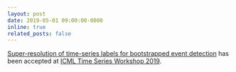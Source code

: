 ```yaml
---
layout: post
date: 2019-05-01 09:00:00-0000
inline: true
related_posts: false
---
```


<a href="https://arxiv.org/abs/1906.00254">Super-resolution of time-series labels for bootstrapped event detection</a> has been accepted at <a href="https://roseyu.com/time-series-workshop/index_2019.html">ICML Time Series Workshop 2019</a>.
